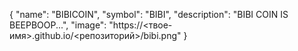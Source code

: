 {
  "name": "BIBICOIN",
  "symbol": "BIBI",
  "description": "BIBI COIN IS BEEPBOOP...",
  "image": "https://<твое-имя>.github.io/<репозиторий>/bibi.png"
}

